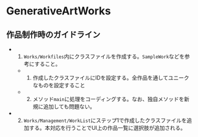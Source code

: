 # GenerativeArtWorks
## 作品制作時のガイドライン
- 1. `Works/Workfiles`内にクラスファイルを作成する。`SampleWork`などを参考にすること。
  - 1. 作成したクラスファイルにIDを設定する。全作品を通してユニークなものを設定すること
  - 2. メソッド`main`に処理をコーディングする。なお、独自メソッドを新規に追加しても問題ない。
- 2. `Works/Management/WorkList`にステップ1で作成したクラスファイルを追加する。本対応を行うことでUI上の作品一覧に選択肢が追加される。